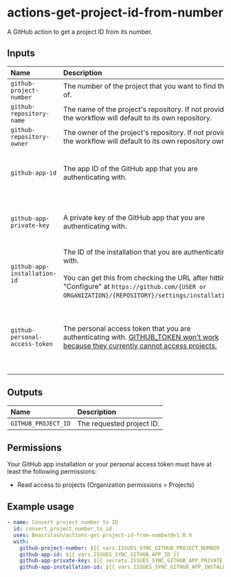 # actions-get-project-id-from-number
A GitHub action to get a project ID from its number.

## Inputs
| Name | Description | Required? |
| :- | :- | :- |
| `github-project-number` | The number of the project that you want to find the ID of. | Yes |
| `github-repository-name` | The name of the project's repository. If not provided, the workflow will default to its own repository. | No |
| `github-repository-owner` | The owner of the project's repository. If not provided, the workflow will default to its own repository owner. | No |
| `github-app-id` | The app ID of the GitHub app that you are authenticating with. | Only if `github-personal-access-token` is not provided |
| `github-app-private-key` | A private key of the GitHub app that you are authenticating with. | Only if `github-personal-access-token` is not provided |
| `github-app-installation-id` | The ID of the installation that you are authenticating with.<br /><br />You can get this from checking the URL after hitting "Configure" at `https://github.com/{USER or ORGANIZATION}/{REPOSITORY}/settings/installations`. | Only if `github-personal-access-token` is not provided |
| `github-personal-access-token` | The personal access token that you are authenticating with. [GITHUB_TOKEN won't work because they currently cannot access projects.](https://docs.github.com/en/issues/planning-and-tracking-with-projects/automating-your-project/automating-projects-using-actions#github-actions-workflows) | Only if `github-app-id`, `github-app-private-key`, and `github-app-installation-id` are not provided |

## Outputs
| Name | Description |
| :- | :- |
| `GITHUB_PROJECT_ID` | The requested project ID. |

## Permissions
Your GitHub app installation or your personal access token must have at least the following permissions:
* Read access to projects (Organization permissions > Projects)

## Example usage
```yml
- name: Convert project number to ID
  id: convert_project_number_to_id
  uses: Beastslash/actions-get-project-id-from-number@v1.0.0
  with:
    github-project-number: ${{ vars.ISSUES_SYNC_GITHUB_PROJECT_NUMBER }}
    github-app-id: ${{ vars.ISSUES_SYNC_GITHUB_APP_ID }}
    github-app-private-key: ${{ secrets.ISSUES_SYNC_GITHUB_APP_PRIVATE_KEY }}
    github-app-installation-id: ${{ vars.ISSUES_SYNC_GITHUB_APP_INSTALLATION_ID }}
```
